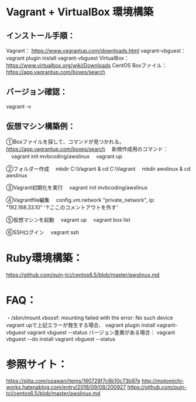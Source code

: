 # Vagrant + VirtualBox 環境構築

## インストール手順：
Vagrant：
https://www.vagrantup.com/downloads.html
vagrant-vbguest：
vagrant plugin install vagrant-vbguest
VirtualBox：
https://www.virtualbox.org/wiki/Downloads
CentOS Boxファイル：
https://app.vagrantup.com/boxes/search

## バージョン確認：
vagrant -v

## 仮想マシン構築例：
①Boxファイルを探して、コマンドが見つかれる。
　https://app.vagrantup.com/boxes/search
　新規作成用のコマンド：
　vagrant init mvbcoding/awslinux
　vagrant up

②フォルダー作成
　mkdir C:\Vagrant & cd C:\Vagrant
　mkdir awslinux & cd awslinux

③Vagrant初期化を実行
　vagrant init mvbcoding/awslinux

④Vagrantfile編集
　config.vm.network "private_network", ip: "192.168.33.10"
  '↑ここのコメントアウトを外す'

⑤仮想マシンを起動
　vagrant up
　vagrant box list

⑥SSHログイン
　vagrant ssh

# Ruby環境構築：
https://github.com/ouin-tci/centos6.5/blob/master/awslinux.md

# FAQ：
・/sbin/mount.vboxsf: mounting failed with the error: No such device
vagrant upで上記エラーが発生する場合、
vagrant plugin install vagrant-vbguest
vagrant vbguest --status
バージョン差異がある場合：
vagrant vbguest --do install
vagrant vbguest --status


# 参照サイト：
https://qiita.com/ozawan/items/160728f7c6b10c73b97e
http://motomichi-works.hatenablog.com/entry/2018/09/08/200927
https://github.com/ouin-tci/centos6.5/blob/master/awslinux.md
